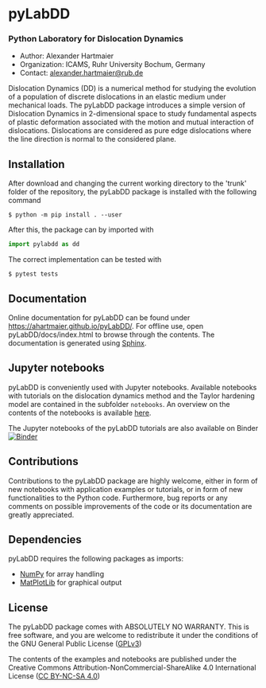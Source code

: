 # pyLabDD

### Python Laboratory for Dislocation Dynamics

  - Author: Alexander Hartmaier
  - Organization: ICAMS, Ruhr University Bochum, Germany
  - Contact: <alexander.hartmaier@rub.de>

Dislocation Dynamics (DD) is a numerical method for studying
the evolution of a population of discrete dislocations in an elastic medium under mechanical loads. The pyLabDD package
introduces a simple version of Dislocation Dynamics in 2-dimensional space to study 
fundamental aspects of plastic deformation associated with the motion and mutual interaction of dislocations. Dislocations are considered as pure edge dislocations where the line direction is normal to the considered plane.

## Installation

After download and changing the current working directory to the 'trunk' folder of the repository, the pyLabDD package is installed with the following command 

```
$ python -m pip install . --user
```

After this, the package can by imported with

```python
import pylabdd as dd
```

The correct implementation can be tested with

```
$ pytest tests
```

## Documentation

Online documentation for pyLabDD can be found under https://ahartmaier.github.io/pyLabDD/.
For offline use, open pyLabDD/docs/index.html to browse through the contents.
The documentation is generated using [Sphinx](http://www.sphinx-doc.org/en/main/).

## Jupyter notebooks

pyLabDD is conveniently used with Jupyter notebooks. 
Available notebooks with tutorials on the dislocation dynamics method and the Taylor hardening model are contained in the subfolder `notebooks`. An
overview on the contents of the notebooks is available [here](https://ahartmaier.github.io/pyLabDD/examples.html).

The Jupyter notebooks of the pyLabDD tutorials are also available on Binder 
[![Binder](https://mybinder.org/badge_logo.svg)](https://mybinder.org/v2/gh/AHartmaier/pyLabDD.git/master)


## Contributions

Contributions to the pyLabDD package are highly welcome, either in form of new 
notebooks with application examples or tutorials, or in form of new functionalities 
to the Python code. Furthermore, bug reports or any comments on possible improvements of 
the code or its documentation are greatly appreciated.

## Dependencies

pyLabDD requires the following packages as imports:

 - [NumPy](http://numpy.scipy.org) for array handling
 - [MatPlotLib](https://matplotlib.org/) for graphical output

## License

The pyLabDD package comes with ABSOLUTELY NO WARRANTY. This is free
software, and you are welcome to redistribute it under the conditions of
the GNU General Public License
([GPLv3](http://www.fsf.org/licensing/licenses/gpl.html))

The contents of the examples and notebooks are published under the 
Creative Commons Attribution-NonCommercial-ShareAlike 4.0 International License
([CC BY-NC-SA 4.0](http://creativecommons.org/licenses/by-nc-sa/4.0/))

